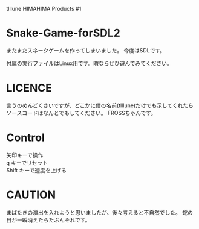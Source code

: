 tlllune HIMAHIMA Products #1

# Snake-Game-forSDL2

またまたスネークゲームを作ってしまいました。
今度はSDLです。

付属の実行ファイルはLinux用です。暇ならぜひ遊んでみてください。

# LICENCE

言うのめんどくさいですが、どこかに僕の名前(tlllune)だけでも示してくれたらソースコードはなんとでもしてください。
FROSSちゃんです。

# Control

矢印キーで操作  
q キーでリセット  
Shift キーで速度を上げる

# CAUTION

まばたきの演出を入れようと思いましたが、後々考えると不自然でした。
蛇の目が一瞬消えたらたぶんそれです。
